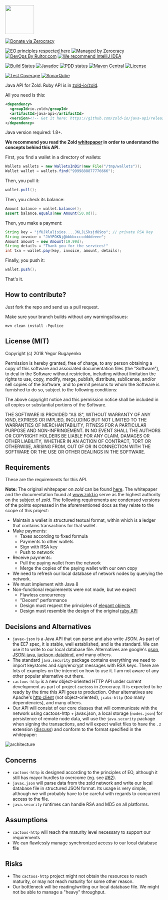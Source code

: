 <img src="http://www.zold.io/logo.svg" width="92px" height="92px"/>

[![Donate via Zerocracy](https://www.0crat.com/contrib-badge/CAZUREFND.svg)](https://www.0crat.com/contrib/CAZUREFND)

[![EO principles respected here](http://www.elegantobjects.org/badge.svg)](http://www.elegantobjects.org)
[![Managed by Zerocracy](https://www.0crat.com/badge/CAZUREFND.svg)](https://www.0crat.com/p/CAZUREFND)
[![DevOps By Rultor.com](http://www.rultor.com/b/zold-io/java-api)](http://www.rultor.com/p/zold-io/java-api)
[![We recommend IntelliJ IDEA](http://www.elegantobjects.org/intellij-idea.svg)](https://www.jetbrains.com/idea/)

[![Build Status](https://travis-ci.org/zold-io/java-api.svg?branch=master)](https://travis-ci.org/zold-io/java-api)
[![Javadoc](http://www.javadoc.io/badge/io.zold/java-api.svg)](http://www.javadoc.io/doc/io.zold/java-api)
[![PDD status](http://www.0pdd.com/svg?name=zold-io/java-api)](http://www.0pdd.com/p?name=zold-io/java-api)
[![Maven Central](https://img.shields.io/maven-central/v/io.zold/java-api.svg)](https://maven-badges.herokuapp.com/maven-central/io.zold/java-api)
[![License](https://img.shields.io/badge/license-MIT-green.svg)](https://github.com/zold-io/java-api/blob/master/LICENSE.txt)

[![Test Coverage](https://img.shields.io/codecov/c/github/zold-io/java-api.svg)](https://codecov.io/github/zold-io/java-api?branch=master)
[![SonarQube](https://img.shields.io/badge/sonar-ok-green.svg)](https://sonarcloud.io/dashboard?id=io.zold%3java-api)

Java API for Zold. Ruby API is in [zold-io/zold](https://github.com/zold-io/zold).

All you need is this:

```xml
<dependency>
  <groupId>io.zold</groupId>
  <artifactId>java-api</artifactId>
  <version><!-- Get it here: https://github.com/zold-io/java-api/releases --></version>
</dependency>
```

Java version required: 1.8+.

**We recommend you read the Zold [whitepaper](https://papers.zold.io/wp.pdf) in order to understand the concepts behind this API.**

First, you find a wallet in a directory of wallets:

```java
Wallets wallets = new WalletsInDir(new File("/tmp/wallets"));
Wallet wallet = wallets.find("9999888877776666");
```

Then, you pull it:

```java
wallet.pull();
```

Then, you check its balance:

```java
Amount balance = wallet.balance();
assert balance.equals(new Amount(50.0d));
```

Then, you make a payment:

```java
String key = "jfUJklaljsios....JKLJLSksjd89os"; // private RSA key
String invoice = "JhYPOKNj@bbbbccccddddeeee";
Amount amount = new Amount(19.99d);
String details = "Thank you for the services!"
int txn = wallet.pay(key, invoice, amount, details);
```

Finally, you push it:

```java
wallet.push();
```

That's it.

## How to contribute?

Just fork the repo and send us a pull request.

Make sure your branch builds without any warnings/issues:

```
mvn clean install -Pqulice
```

## License (MIT)

Copyright (c) 2018 Yegor Bugayenko

Permission is hereby granted, free of charge, to any person obtaining a copy
of this software and associated documentation files (the "Software"), to deal
in the Software without restriction, including without limitation the rights
to use, copy, modify, merge, publish, distribute, sublicense, and/or sell
copies of the Software, and to permit persons to whom the Software is
furnished to do so, subject to the following conditions:

The above copyright notice and this permission notice shall be included
in all copies or substantial portions of the Software.

THE SOFTWARE IS PROVIDED "AS IS", WITHOUT WARRANTY OF ANY KIND, EXPRESS OR
IMPLIED, INCLUDING BUT NOT LIMITED TO THE WARRANTIES OF MERCHANTABILITY,
FITNESS FOR A PARTICULAR PURPOSE AND NON-INFRINGEMENT. IN NO EVENT SHALL THE
AUTHORS OR COPYRIGHT HOLDERS BE LIABLE FOR ANY CLAIM, DAMAGES OR OTHER
LIABILITY, WHETHER IN AN ACTION OF CONTRACT, TORT OR OTHERWISE, ARISING FROM,
OUT OF OR IN CONNECTION WITH THE SOFTWARE OR THE USE OR OTHER DEALINGS IN THE
SOFTWARE.

## Requirements

These are the requirements for this API.

**Note:** The original whitepaper on *zold* can be found [here](https://www.zold.io/). The whitepaper and the documentation found at www.zold.io serve as the highest authority on the subject of *zold*. The following requirements are condensed versions of the points expressed in the aforementioned docs as they relate to the scope of this project:

* Maintain a wallet in structured textual format, within which is a ledger that contains transactions for that wallet.
* Make payments:
  * Taxes according to fixed formula
  * Payments to other wallets
  * Sign with RSA key
  * Push to network
* Receive payments:
  * Pull the paying wallet from the network
  * Merge the copies of the paying wallet with our own copy
* We need to refresh our local database of network nodes by querying the network.
* We must implement with Java 8
* Non-functional requirements were not made, but we expect
  * Flawless concurrency
  * "Decent" performance
  * Design must respect the principles of [elegant objects](www.elegantobjects.org)
  * Design must resemble the design of the original [ruby API](https://github.com/zold-io/zold)


## Decisions and Alternatives

* `javax-json` is a Java API that can parse and also write JSON. As part of the EE7 spec, it is stable, well established, and is the standard. We can use it to write to our local database file. Alternatives are google's [gson](https://github.com/google/gson), [JSON-java](https://github.com/stleary/JSON-java), [jackson-databind](https://github.com/FasterXML/jackson-databind/), and many others.
* The standard `java.security` package contains everything we need to import keystores and sign/encrypt messages with RSA keys. There are lots of examples on the internet on how to use it. I am not aware of any other popular alternative out there.
* `cactoos-http` is a new object-oriented HTTP API under current development as part of project `cactoos` in Zerocracy. It is expected to be ready by the time this API goes to production. Other alternatives are Apache's [http client](https://hc.apache.org/httpcomponents-client-4.5.x/index.html) (not object-oriented), `jcabi-http` (too many dependencies), and many others.
* Our API will consist of our core classes that will communicate with the network using cactoos-http + javax.json, a local storage (`nodes.json`) for persistence of remote node data, will use the `java.security` package when signing the transactions, and will expect wallet files to have the `.z` extension ([discuss](https://github.com/zold-io/zold/issues/164)) and conform to the format specified in the whitepaper:

![architecture](http://www.plantuml.com/plantuml/proxy?src=https://raw.githubusercontent.com/zold-io/java-api/master/src/site/resources/plantuml/architecture.plantuml)

## Concerns

* `cactoos-http` is designed according to the principles of EO, although it still has mayor hurdles to overcome (eg. see [#62](https://github.com/yegor256/cactoos-http/issues/62)).
* `javax.json` will parse data from the zold network and write our local database file in structured JSON format. Its usage is very simple, although we will probably have to be careful with regards to concurrent access to the file.
* `java.security` runtimes can handle RSA and MD5 on all platforms.

## Assumptions

* `cactoos-http` will reach the maturity level necessary to support our requirements
* We can flawlessly manage synchronized access to our local database file

## Risks

* The `cactoos-http` project might not obtain the resources to reach maturity, or may not reach maturity for some other reason.
* Our bottleneck will be reading/writing our local database file. We might not be able to manage a "heavy" throughput.

